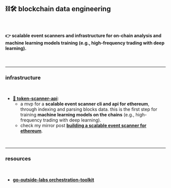 ## ⛓🛠 blockchain data engineering

<br>

#### 👉 scalable event scanners and infrastructure for on-chain analysis and machine learning models training (e.g., high-frequency trading with deep learning).


<br>

---

### infrastructure

<br>



* **[💎 token-scanner-api](token-scanner-api)**:
    -  a mvp for a **scalable event scanner cli and api for ethereum**, through indexing and parsing blocks data. this is the first step for training **machine learning models on the chains** (e.g., high-frequency trading with deep learning).
    - check my mirror post **[building a scalable event scanner for ethereum](https://mirror.xyz/steinkirch.eth/vSF18xcLyfXLIWwxjreRa3I_XskwgnjSc6pScegNJWI)**.


<br>

---

### resources

<br>

* **[go-outside-labs orchestration-toolkit](https://github.com/go-outside-labs/orchestration-toolkit)**
